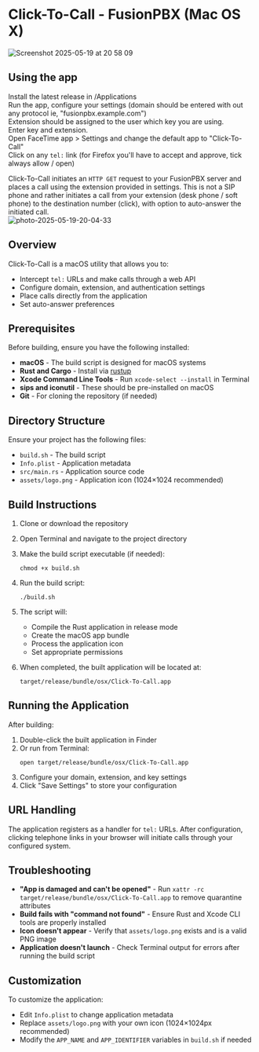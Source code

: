 
# Click-To-Call - FusionPBX (Mac OS X)
![Screenshot 2025-05-19 at 20 58 09](https://github.com/user-attachments/assets/4641841c-2472-4f7d-a4c9-0a2301ddac1f)

## Using the app  
Install the latest release in /Applications  
Run the app, configure your settings (domain should be entered with out any protocol ie, "fusionpbx.example.com")  
Extension should be assigned to the user which key you are using.  
Enter key and extension.  
Open FaceTime app > Settings and change the default app to "Click-To-Call"  
Click on any `tel:` link (for Firefox you'll have to accept and approve, tick always allow / open)

Click-To-Call initiates an `HTTP GET` request to your FusionPBX server and places a call using the extension provided in settings. This is not a SIP phone and rather initiates a call from your extension (desk phone / soft phone) to the destination number (click), with option to auto-answer the initiated call.   
![photo-2025-05-19-20-04-33](https://github.com/user-attachments/assets/58c857f9-a164-49bf-ab5c-44cf0b270643)


## Overview

Click-To-Call is a macOS utility that allows you to:
- Intercept `tel:` URLs and make calls through a web API
- Configure domain, extension, and authentication settings
- Place calls directly from the application
- Set auto-answer preferences

## Prerequisites

Before building, ensure you have the following installed:

- **macOS** - The build script is designed for macOS systems
- **Rust and Cargo** - Install via [rustup](https://rustup.rs/)
- **Xcode Command Line Tools** - Run `xcode-select --install` in Terminal
- **sips and iconutil** - These should be pre-installed on macOS
- **Git** - For cloning the repository (if needed)

## Directory Structure

Ensure your project has the following files:
- `build.sh` - The build script
- `Info.plist` - Application metadata
- `src/main.rs` - Application source code
- `assets/logo.png` - Application icon (1024×1024 recommended)

## Build Instructions

1. Clone or download the repository
2. Open Terminal and navigate to the project directory
3. Make the build script executable (if needed):
   ```
   chmod +x build.sh
   ```
4. Run the build script:
   ```
   ./build.sh
   ```
5. The script will:
   - Compile the Rust application in release mode
   - Create the macOS app bundle
   - Process the application icon
   - Set appropriate permissions

6. When completed, the built application will be located at:
   ```
   target/release/bundle/osx/Click-To-Call.app
   ```

## Running the Application

After building:

1. Double-click the built application in Finder
2. Or run from Terminal:
   ```
   open target/release/bundle/osx/Click-To-Call.app
   ```
3. Configure your domain, extension, and key settings
4. Click "Save Settings" to store your configuration

## URL Handling

The application registers as a handler for `tel:` URLs. After configuration, clicking telephone links in your browser will initiate calls through your configured system.

## Troubleshooting

- **"App is damaged and can't be opened"** - Run `xattr -rc target/release/bundle/osx/Click-To-Call.app` to remove quarantine attributes
- **Build fails with "command not found"** - Ensure Rust and Xcode CLI tools are properly installed
- **Icon doesn't appear** - Verify that `assets/logo.png` exists and is a valid PNG image
- **Application doesn't launch** - Check Terminal output for errors after running the build script

## Customization

To customize the application:
- Edit `Info.plist` to change application metadata
- Replace `assets/logo.png` with your own icon (1024×1024px recommended)
- Modify the `APP_NAME` and `APP_IDENTIFIER` variables in `build.sh` if needed
